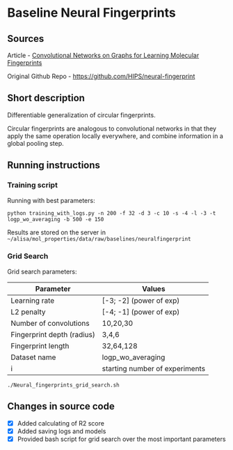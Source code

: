 # Baseline Neural Fingerprints

## Sources

Article - [Convolutional Networks on Graphs for Learning Molecular Fingerprints](https://arxiv.org/pdf/1509.09292v2.pdf)

Original Github Repo - https://github.com/HIPS/neural-fingerprint

## Short description

Differentiable generalization of circular fingerprints.

Circular fingerprints are analogous to convolutional networks in that they apply the same operation 
locally everywhere, and combine information in a global pooling step.

## Running instructions 

### Training script

Running with best parameters:

```python training_with_logs.py -n 200 -f 32 -d 3 -c 10 -s -4 -l -3 -t logp_wo_averaging -b 500 -e 150```

Results are stored on the server in `~/alisa/mol_properties/data/raw/baselines/neuralfingerprint`

### Grid Search

Grid search parameters:

|Parameter|Values|
|---|---|
|Learning rate|[-3; -2] (power of exp)|
|L2 penalty|[-4; -1] (power of exp)|
|Number of convolutions|10,20,30|
|Fingerprint depth (radius)|3,4,6|
|Fingerprint length|32,64,128|
|Dataset name|logp_wo_averaging|
|i|starting number of experiments|

```./Neural_fingerprints_grid_search.sh```

## Changes in source code

- [x] Added calculating of R2 score
- [x] Added saving logs and models
- [x] Provided bash script for grid search over the most important parameters
